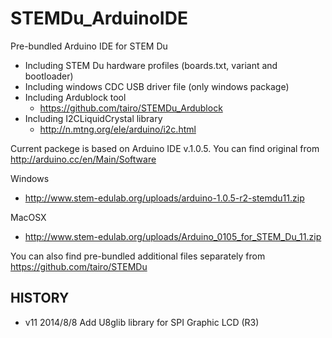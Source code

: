 STEMDu_ArduinoIDE
=================

Pre-bundled Arduino IDE for STEM Du
- Including STEM Du hardware profiles (boards.txt, variant and bootloader)
- Including windows CDC USB driver file (only windows package)
- Including Ardublock tool
  - https://github.com/tairo/STEMDu_Ardublock
- Including I2CLiquidCrystal library
  - http://n.mtng.org/ele/arduino/i2c.html

Current packege is based on Arduino IDE v.1.0.5. You can find original from http://arduino.cc/en/Main/Software

Windows
* http://www.stem-edulab.org/uploads/arduino-1.0.5-r2-stemdu11.zip 

MacOSX
* http://www.stem-edulab.org/uploads/Arduino_0105_for_STEM_Du_11.zip

You can also find pre-bundled additional files separately from https://github.com/tairo/STEMDu

HISTORY
-------
- v11 2014/8/8 Add U8glib library for SPI Graphic LCD (R3)
